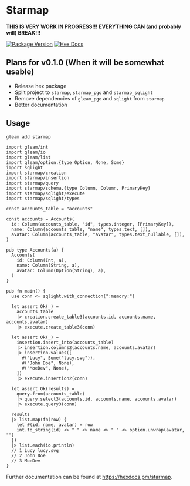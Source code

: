 # Starmap

**THIS IS VERY WORK IN PROGRESS!!! EVERYTHING CAN (and probably will) BREAK!!!**

[![Package Version](https://img.shields.io/hexpm/v/starmap)](https://hex.pm/packages/starmap)
[![Hex Docs](https://img.shields.io/badge/hex-docs-ffaff3)](https://hexdocs.pm/starmap/)

## Plans for v0.1.0 (When it will be somewhat usable)

- Release hex package
- Split project to `starmap`, `starmap_pgo` and `starmap_sqlight`
- Remove dependencies of `gleam_pgo` and `sqlight` from `starmap`
- Better documentation

## Usage

```sh
gleam add starmap
```

```gleam
import gleam/int
import gleam/io
import gleam/list
import gleam/option.{type Option, None, Some}
import sqlight
import starmap/creation
import starmap/insertion
import starmap/query
import starmap/schema.{type Column, Column, PrimaryKey}
import starmap/sqlight/execute
import starmap/sqlight/types

const accounts_table = "accounts"

const accounts = Accounts(
  id: Column(accounts_table, "id", types.integer, [PrimaryKey]),
  name: Column(accounts_table, "name", types.text, []),
  avatar: Column(accounts_table, "avatar", types.text_nullable, []),
)

pub type Accounts(a) {
  Accounts(
    id: Column(Int, a),
    name: Column(String, a),
    avatar: Column(Option(String), a),
  )
}

pub fn main() {
  use conn <- sqlight.with_connection(":memory:")

  let assert Ok(_) =
    accounts_table
    |> creation.create_table3(accounts.id, accounts.name, accounts.avatar)
    |> execute.create_table3(conn)

  let assert Ok(_) =
    insertion.insert_into(accounts_table)
    |> insertion.columns2(accounts.name, accounts.avatar)
    |> insertion.values([
      #("Lucy", Some("lucy.svg")),
      #("John Doe", None),
      #("MoeDev", None),
    ])
    |> execute.insertion2(conn)

  let assert Ok(results) =
    query.from(accounts_table)
    |> query.select3(accounts.id, accounts.name, accounts.avatar)
    |> execute.query3(conn)

  results
  |> list.map(fn(row) {
    let #(id, name, avatar) = row
    int.to_string(id) <> " " <> name <> " " <> option.unwrap(avatar, "")
  })
  |> list.each(io.println)
  // 1 Lucy lucy.svg
  // 2 John Doe 
  // 3 MoeDev
}
```

Further documentation can be found at <https://hexdocs.pm/starmap>.
